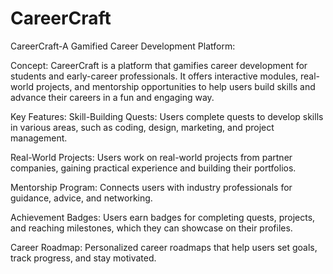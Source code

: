 # CareerCraft

CareerCraft-A Gamified Career Development Platform: 

Concept: CareerCraft is a platform that gamifies career development for students and early-career professionals. It offers interactive modules, real-world projects, and mentorship opportunities to help users build skills and advance their careers in a fun and engaging way. 

Key Features: Skill-Building Quests: Users complete quests to develop skills in various areas, such as coding, design, marketing, and project management.

Real-World Projects: Users work on real-world projects from partner companies, gaining practical experience and building their portfolios. 

Mentorship Program: Connects users with industry professionals for guidance, advice, and networking. 

Achievement Badges: Users earn badges for completing quests, projects, and reaching milestones, which they can showcase on their profiles. 

Career Roadmap: Personalized career roadmaps that help users set goals, track progress, and stay motivated.

